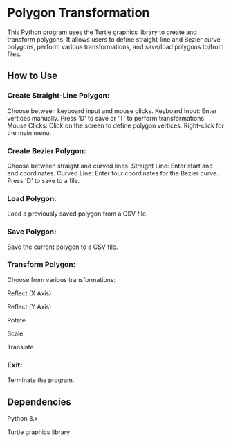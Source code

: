 # Polygon Transformation
This Python program uses the Turtle graphics library to create and transform polygons. It allows users to define straight-line and Bezier curve polygons, perform various transformations, and save/load polygons to/from files.
## How to Use
### Create Straight-Line Polygon:
Choose between keyboard input and mouse clicks.
Keyboard Input: Enter vertices manually. Press 'D' to save or 'T' to perform transformations.
Mouse Clicks: Click on the screen to define polygon vertices. Right-click for the main menu.
### Create Bezier Polygon:
Choose between straight and curved lines.
Straight Line: Enter start and end coordinates.
Curved Line: Enter four coordinates for the Bezier curve.
Press 'D' to save to a file.
### Load Polygon:
Load a previously saved polygon from a CSV file.
### Save Polygon:
Save the current polygon to a CSV file.
### Transform Polygon:
Choose from various transformations:

Reflect (X Axis)

Reflect (Y Axis)

Rotate

Scale

Translate

### Exit:
Terminate the program.
## Dependencies
Python 3.x

Turtle graphics library
